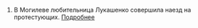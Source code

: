 1. В Могилеве любительница Лукашенко совершила наезд на протестующих. [Подробнее](./2020-08-18-1919.md)
